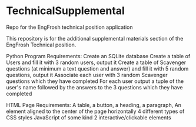 # TechnicalSupplemental
Repo for the EngFrosh technical position application

This repository is for the additional supplemental materials section of the EngFrosh Technical position. 

Python Program Requirements:
Create an SQLite database
Create a table of Users and fill it with 3 random users, output it
Create a table of Scavenger questions (at minimum a text question and answer) and fill it with 5 random questions, output it
Associate each user with 3 random Scavenger questions which they have completed
For each user output a tuple of the user's name followed by the answers to the 3 questions which they have completed

HTML Page Requirements:
A table, a button, a heading, a paragraph, 
An element aligned to the center of the page horizontally
4 different types of CSS styles
JavaScript of some kind
2 interactive/clickable elements